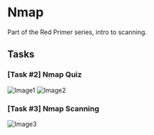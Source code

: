 # Nmap
Part of the Red Primer series, intro to scanning.
## Tasks
### [Task #2] Nmap Quiz
![Image1]()
![Image2]()
### [Task #3] Nmap Scanning
![Image3]()
